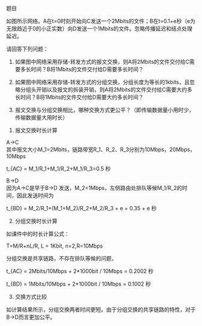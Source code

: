 题目



如图所示网络。A在t=0时刻开始向C发送一个2Mbits的文件；B在t=0.1+e秒（e为无限趋近于0的小正实数）向D发送一个1Mbits的文件。忽略传播延迟和结点处理延迟。



请回答下列问题：

1) 如果图中网络采用存储-转发方式的报文交换，则A将2Mbits的文件交付给C需要多长时间？B将1Mbits的文件交付给D需要多长时间？

2) 如果图中网络采用存储-转发方式的分组交换，分组长度为等长的1kbits，且忽略分组头开销以及报文的拆装开销，则A将2Mbits的文件交付给C需要大约多长时间？B将1Mbits的文件交付给D需要大约多长时间？

3) 报文交换与分组交换相比，哪种交换方式更公平？（即传输数据量小用时少，传输数据量大用时长）

1. 报文交换时长计算

A->C  
其中报文大小M_1=2Mbits，链路带宽R_1、R_2、R_3分别为10Mbps，20Mbps，10Mbps

t_{AC} = M_1/R_1+M_1/R_2+M_1/R_3=0.5 秒

B->D  
因为A->C是早于B->D 发送，M_2=1Mbps，左侧路由处排队等候M_1/R_2的时间，因此发送时间为

t_{BD} = M_2/R_1+(M_1+M_2)/R_2+M_2/R_3 + e = 0.35 + e  秒

2. 分组交换时长计算

如课件中的时长计算公式：

T=M/R+nL/R, L = 1Kbit, n=2,R=10Mbps

分组交换是共享链路，不存在排队等候的问题，

t_{AC} = 2Mbits/10Mbps + 2*1000bit / 10Mbps = 0.2002 秒

t_{BD} = 1Mbits/10Mbps + 2*1000bit / 10Mbps = 0.1002 秒

3. 交换方式比较

如计算结果所示，分组交换两者时间更短。由于分组交换的共享链路的特性，对于B->D而言更加公平。
